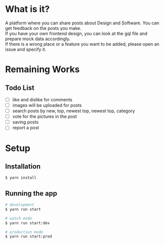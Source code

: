 # What is it?
A platform where you can share posts about Design and Software. You can get feedback on the posts you make. <br />
If you have your own frontend design, you can look at the gql file and prepare mock data accordingly. <br />
If there is a wrong place or a feature you want to be added, please open an issue and specify it.

# Remaining Works

## Todo List

- [ ] like and dislike for comments
- [ ] images will be uploaded for posts
- [ ] search posts by new, top, newest top, newest top, category
- [ ] vote for the pictures in the post
- [ ] saving posts
- [ ] report a post

# Setup

## Installation

```bash
$ yarn install
```

## Running the app

```bash
# development
$ yarn run start

# watch mode
$ yarn run start:dev

# production mode
$ yarn run start:prod
```
